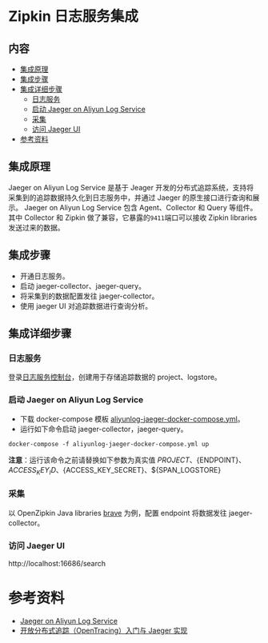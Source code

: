 # Zipkin 日志服务集成

## 内容

* [集成原理](#集成原理)
* [集成步骤](#集成步骤)
* [集成详细步骤](#集成详细步骤)
  * [日志服务](#日志服务)
  * [启动 Jaeger on Aliyun Log Service](#启动-Jaeger-on-Aliyun-Log-Service)
  * [采集](#采集)
  * [访问 Jaeger UI](#访问-Jaeger-UI)
* [参考资料](#参考资料)

## 集成原理
Jaeger on Aliyun Log Service 是基于 Jeager 开发的分布式追踪系统，支持将采集到的追踪数据持久化到日志服务中，并通过 Jaeger 的原生接口进行查询和展示。
Jaeger on Aliyun Log Service 包含 Agent、Collector 和 Query 等组件。其中 Collector 和 Zipkin 做了兼容，它暴露的`9411`端口可以接收 Zipkin libraries 发送过来的数据。

## 集成步骤
* 开通日志服务。
* 启动 jaeger-collector、jaeger-query。
* 将采集到的数据配置发往 jaeger-collector。
* 使用 jaeger UI 对追踪数据进行查询分析。

## 集成详细步骤
### 日志服务
登录[日志服务控制台](https://sls.console.aliyun.com/#/)，创建用于存储追踪数据的 project、logstore。

### 启动 Jaeger on Aliyun Log Service
* 下载 docker-compose 模板 [aliyunlog-jaeger-docker-compose.yml](https://github.com/aliyun/aliyun-log-jaeger/blob/master/docker-compose/aliyunlog-jaeger-docker-compose.yml)。
* 运行如下命令启动 jaeger-collector，jaeger-query。
```
docker-compose -f aliyunlog-jaeger-docker-compose.yml up
```
**注意**：运行该命令之前请替换如下参数为真实值 ${PROJECT}、${ENDPOINT}、${ACCESS_KEY_ID}、${ACCESS_KEY_SECRET}、${SPAN_LOGSTORE}

### 采集
以 OpenZipkin Java libraries [brave](https://github.com/openzipkin/brave/tree/master/spring-beans) 为例，配置 endpoint 将数据发往 jaeger-collector。

### 访问 Jaeger UI
http://localhost:16686/search

# 参考资料
* [Jaeger on Aliyun Log Service](https://github.com/aliyun/aliyun-log-jaeger)
* [开放分布式追踪（OpenTracing）入门与 Jaeger 实现](https://yq.aliyun.com/articles/514488?spm=a2c4e.11153959.0.0.5a0447a2hNtH2h)

